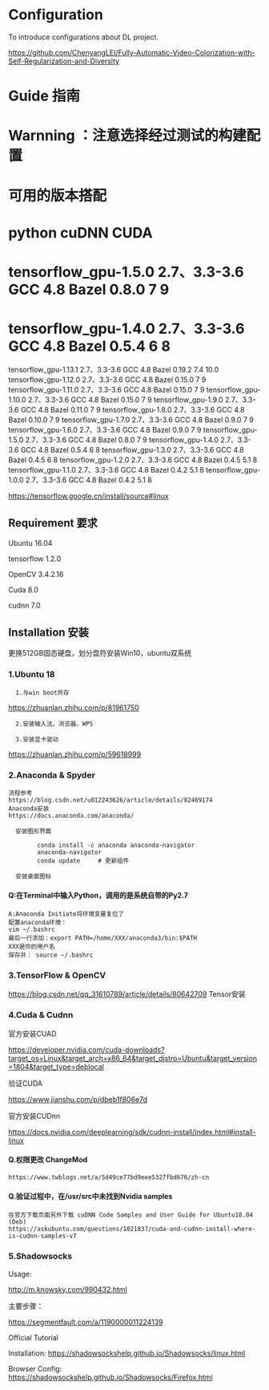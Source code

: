# Configuration
To introduce configurations about DL project.

https://github.com/ChenyangLEI/Fully-Automatic-Video-Colorization-with-Self-Regularization-and-Diversity
# Guide 指南
# Warnning ：注意选择经过测试的构建配置 
# 可用的版本搭配
#                       python                                   cuDNN   CUDA         
# tensorflow_gpu-1.5.0	2.7、3.3-3.6	GCC 4.8	 Bazel 0.8.0	7	9
# tensorflow_gpu-1.4.0	2.7、3.3-3.6	GCC 4.8	 Bazel 0.5.4	6	8
tensorflow_gpu-1.13.1	2.7、3.3-3.6	GCC 4.8	Bazel 0.19.2	7.4	10.0
tensorflow_gpu-1.12.0	2.7、3.3-3.6	GCC 4.8	Bazel 0.15.0	7	9
tensorflow_gpu-1.11.0	2.7、3.3-3.6	GCC 4.8	Bazel 0.15.0	7	9
tensorflow_gpu-1.10.0	2.7、3.3-3.6	GCC 4.8	Bazel 0.15.0	7	9
tensorflow_gpu-1.9.0	2.7、3.3-3.6	GCC 4.8	Bazel 0.11.0	7	9
tensorflow_gpu-1.8.0	2.7、3.3-3.6	GCC 4.8	Bazel 0.10.0	7	9
tensorflow_gpu-1.7.0	2.7、3.3-3.6	GCC 4.8	Bazel 0.9.0	7	9
tensorflow_gpu-1.6.0	2.7、3.3-3.6	GCC 4.8	Bazel 0.9.0	7	9
tensorflow_gpu-1.5.0	2.7、3.3-3.6	GCC 4.8	Bazel 0.8.0	7	9
tensorflow_gpu-1.4.0	2.7、3.3-3.6	GCC 4.8	Bazel 0.5.4	6	8
tensorflow_gpu-1.3.0	2.7、3.3-3.6	GCC 4.8	Bazel 0.4.5	6	8
tensorflow_gpu-1.2.0	2.7、3.3-3.6	GCC 4.8	Bazel 0.4.5	5.1	8
tensorflow_gpu-1.1.0	2.7、3.3-3.6	GCC 4.8	Bazel 0.4.2	5.1	8
tensorflow_gpu-1.0.0	2.7、3.3-3.6	GCC 4.8	Bazel 0.4.2	5.1	8

https://tensorflow.google.cn/install/source#linux

## Requirement 要求
Ubuntu 16.04

tensorflow 1.2.0

OpenCV 3.4.2.16

Cuda 8.0 

cudnn 7.0
## Installation 安装
更换512GB固态硬盘，划分盘符安装Win10，ubuntu双系统
### 1.Ubuntu 18 

      1.与win boot共存 
https://zhuanlan.zhihu.com/p/81961750
  
      2.安装输入法，浏览器，WPS
  
      3.安装显卡驱动 
      
https://zhuanlan.zhihu.com/p/59618999
  
### 2.Anaconda & Spyder
	流程参考
	https://blog.csdn.net/u012243626/article/details/82469174 
	Anaconda安装
	https://docs.anaconda.com/anaconda/

      安装图形界面
      
            conda install -c anaconda anaconda-navigator
            anaconda-navigator
            conda update     # 更新组件
	    
      安装桌面图标
	
#### Q:在Terminal中输入Python，调用的是系统自带的Py2.7
	A:Anaconda Initiate将环境变量复位了
	配置anaconda环境：
	vim ~/.bashrc
	最后一行添加：export PATH=/home/XXX/anaconda3/bin:$PATH
	XXX是你的用户名
	保存并： source ~/.bashrc
            
            
          
            
### 3.TensorFlow & OpenCV
https://blog.csdn.net/qq_31610789/article/details/80642709 Tensor安装
### 4.Cuda & Cudnn
官方安装CUAD

https://developer.nvidia.com/cuda-downloads?target_os=Linux&target_arch=x86_64&target_distro=Ubuntu&target_version=1804&target_type=deblocal

验证CUDA

https://www.jianshu.com/p/dbeb1f806e7d

官方安装CUDnn

https://docs.nvidia.com/deeplearning/sdk/cudnn-install/index.html#install-linux

#### Q.权限更改 ChangeMod
	https://www.twblogs.net/a/5d49ce77bd9eee5327fbd676/zh-cn
#### Q.验证过程中，在/usr/src中未找到Nvidia samples
	在官方下载页面另外下载 cuDNN Code Samples and User Guide for Ubuntu18.04 (Deb)
	https://askubuntu.com/questions/1021837/cuda-and-cudnn-install-where-is-cudnn-samples-v7
### 5.Shadowsocks

Usage:
      
http://m.knowsky.com/990432.html

主要步骤：
       
https://segmentfault.com/a/1190000011224139

Official Tutorial

Installation:
https://shadowsockshelp.github.io/Shadowsocks/linux.html

Browser Config:
https://shadowsockshelp.github.io/Shadowsocks/Firefox.html
